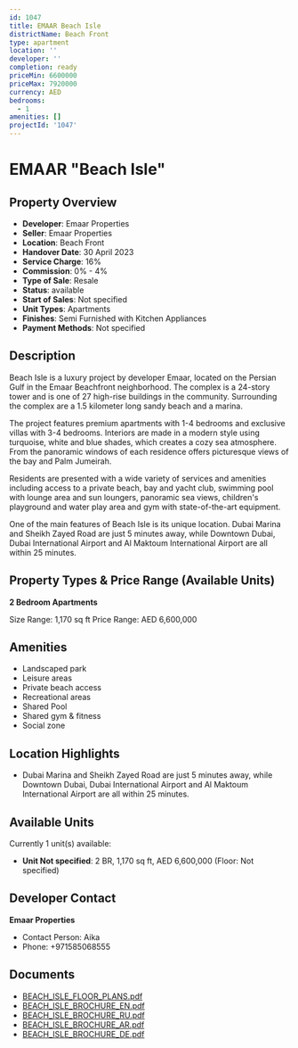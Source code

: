 ```yaml
---
id: 1047
title: EMAAR Beach Isle
districtName: Beach Front
type: apartment
location: ''
developer: ''
completion: ready
priceMin: 6600000
priceMax: 7920000
currency: AED
bedrooms:
  - 1
amenities: []
projectId: '1047'
---
```


# EMAAR "Beach Isle"

## Property Overview
- **Developer**: Emaar Properties
- **Seller**: Emaar Properties
- **Location**: Beach Front
- **Handover Date**: 30 April 2023
- **Service Charge**: 16%
- **Commission**: 0% - 4%
- **Type of Sale**: Resale
- **Status**: available
- **Start of Sales**: Not specified
- **Unit Types**: Apartments
- **Finishes**: Semi Furnished with Kitchen Appliances
- **Payment Methods**: Not specified

## Description
Beach Islе is a luxury project by developer Emaar, located on the Persian Gulf in the Emaar Beachfront neighborhood. The complex is a 24-story tower and is one of 27 high-rise buildings in the community. Surrounding the complex are a 1.5 kilometer long sandy beach and a marina. 

The project features premium apartments with 1-4 bedrooms and exclusive villas with 3-4 bedrooms. Interiors are made in a modern style using turquoise, white and blue shades, which creates a cozy sea atmosphere. From the panoramic windows of each residence offers picturesque views of the bay and Palm Jumeirah.

Residents are presented with a wide variety of services and amenities including access to a private beach, bay and yacht club, swimming pool with lounge area and sun loungers, panoramic sea views, children's playground and water play area and gym with state-of-the-art equipment.

One of the main features of Beach Isle is its unique location. Dubai Marina and Sheikh Zayed Road are just 5 minutes away, while Downtown Dubai, Dubai International Airport and Al Maktoum International Airport are all within 25 minutes.

## Property Types & Price Range (Available Units)
**2 Bedroom Apartments**

Size Range: 1,170 sq ft
Price Range: AED 6,600,000

## Amenities
- Landscaped park
- Leisure areas
- Private beach access
- Recreational areas
- Shared Pool
- Shared gym & fitness
- Social zone

## Location Highlights
- Dubai Marina and Sheikh Zayed Road are just 5 minutes away, while Downtown Dubai, Dubai International Airport and Al Maktoum International Airport are all within 25 minutes.

## Available Units
Currently 1 unit(s) available:
- **Unit Not specified**: 2 BR, 1,170 sq ft, AED 6,600,000 (Floor: Not specified)

## Developer Contact
**Emaar Properties**
- Contact Person: Aika
- Phone: +971585068555

## Documents
- [BEACH_ISLE_FLOOR_PLANS.pdf](https://cdn.geniemap.net/2024/02/21/PSoztS7h0zJdxy9u0gXhgGFQhh2Vv2nU6dG6Edfk.pdf)
- [BEACH_ISLE_BROCHURE_EN.pdf](https://cdn.geniemap.net/2024/02/21/Gq7nG8GhMjEM2E3xhx5QahBATh8p0M9dCk4hF1Ul.pdf)
- [BEACH_ISLE_BROCHURE_RU.pdf](https://cdn.geniemap.net/2024/02/21/dSLUeSRm4CSuVVmoC6PfNjsMtxuXVJj3uDnJBSNi.pdf)
- [BEACH_ISLE_BROCHURE_AR.pdf](https://cdn.geniemap.net/2024/02/21/wukXM5T9TfXpS0aGBo499tfHYk9R3hSBZJtXrsZb.pdf)
- [BEACH_ISLE_BROCHURE_DE.pdf](https://cdn.geniemap.net/2024/02/21/iCFA0wKrtmRcVejGNcgM0Bx6S31nhxYFHYjJIDwC.pdf)

